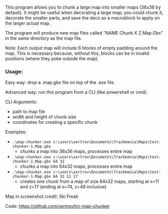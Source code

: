 This program allows you to chunk a large map into smaller maps (36x36 by default). It might be useful when decorating a large map; you could chunk it, decorate the smaller parts, and save the deco as a macroblock to apply on the larger actual map.

The program will produce new map files called "NAME Chunk X Z.Map.Gbx" in the same directory as the map file.

Note: Each output map will include 6 blocks of empty padding around the map. This is necessary because, without this, blocks can be in invalid positions (where they poke outside the map).

### Usage:

Easy way: drop a .map.gbx file on top of the .exe file.

Advanced way: run this program from a CLI (like powershell or cmd).

CLI Arguments:

* path to map file
* width and height of chunk size
* coordinates for creating a specific chunk

Examples:
* `.\map-chunker.exe c:\users\xertrov\Documents\Trackmania\Maps\test-chunker-1.Map.gbx`
  * chunks a map into 36x36 maps, processes entire map
* `.\map-chunker.exe c:\users\xertrov\Documents\Trackmania\Maps\test-chunker-1.Map.gbx 64 32`
  * chunks a map into 64x32 maps, processes entire map
* `.\map-chunker.exe c:\users\xertrov\Documents\Trackmania\Maps\test-chunker-1.Map.gbx 64 32 11 17`
  * creates one chunk from a map of size 64x32 maps, starting at x=11 and z=17 (ending at x=74, z=48 inclusive)

Map in screenshot credit: Ski Freak

Code: https://github.com/xertrov/tm-map-chunker
